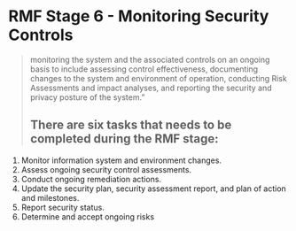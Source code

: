 # RMF Stage 6 - Monitoring Security Controls
> monitoring the system and the associated controls on an ongoing basis to include assessing control effectiveness, documenting changes to the system and environment of operation, conducting Risk Assessments and impact analyses, and reporting the security and privacy posture of the system.”
>
> ## There are six tasks that needs to be completed during the RMF stage:

1. Monitor information system and environment changes.
2. Assess ongoing security control assessments.
3. Conduct ongoing remediation actions.
4. Update the security plan, security assessment report, and plan of action and milestones.
5. Report security status.
6. Determine and accept ongoing risks
